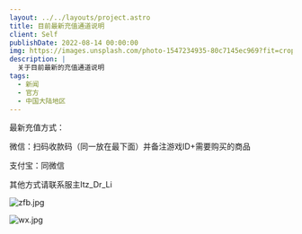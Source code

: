 ```yaml
---
layout: ../../layouts/project.astro
title: 目前最新充值通道说明
client: Self
publishDate: 2022-08-14 00:00:00
img: https://images.unsplash.com/photo-1547234935-80c7145ec969?fit=crop&w=1400&h=700&q=75
description: |
  关于目前最新的充值通道说明
tags:
  - 新闻
  - 官方
  - 中国大陆地区
---
```


最新充值方式：

微信：扫码收款码（同一放在最下面）并备注游戏ID+需要购买的商品

支付宝：同微信

其他方式请联系服主Itz_Dr_Li

![zfb.jpg](assets/zfb.jpg)

![wx.jpg](assets/wx.jpg)